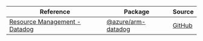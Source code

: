 | Reference | Package | Source |
|---|---|---|
|[Resource Management - Datadog](arm-datadog-readme.md)|[@azure/arm-datadog](https://www.npmjs.com/package/@azure/arm-datadog)|[GitHub](https://github.com/Azure/azure-sdk-for-js/blob/main/sdk/datadog/arm-datadog)|
